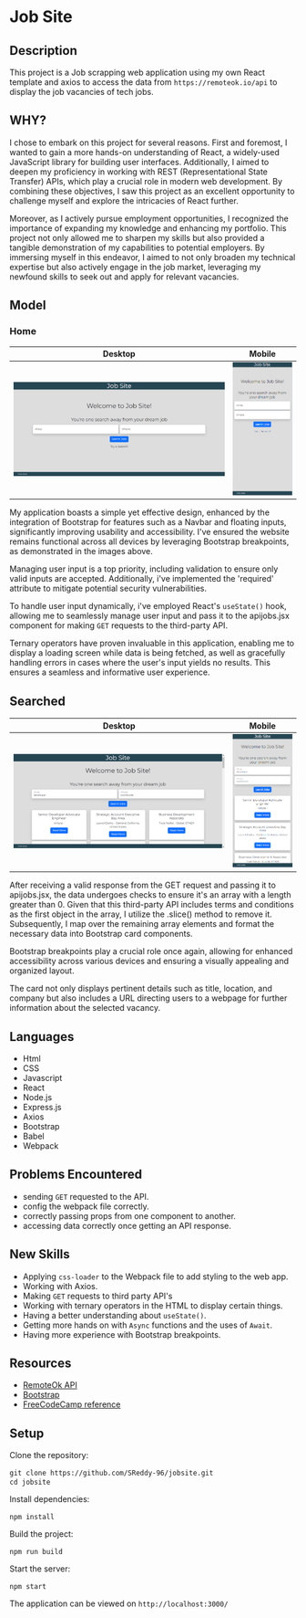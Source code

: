 # Job Site

## Description 

This project is a Job scrapping web application using my own React template and axios to access the data from `https://remoteok.io/api` to display the job vacancies of tech jobs.

## WHY?

I chose to embark on this project for several reasons. First and foremost, I wanted to gain a more hands-on understanding of React, a widely-used JavaScript library for building user interfaces. Additionally, I aimed to deepen my proficiency in working with REST (Representational State Transfer) APIs, which play a crucial role in modern web development. By combining these objectives, I saw this project as an excellent opportunity to challenge myself and explore the intricacies of React further.

Moreover, as I actively pursue employment opportunities, I recognized the importance of expanding my knowledge and enhancing my portfolio. This project not only allowed me to sharpen my skills but also provided a tangible demonstration of my capabilities to potential employers. By immersing myself in this endeavor, I aimed to not only broaden my technical expertise but also actively engage in the job market, leveraging my newfound skills to seek out and apply for relevant vacancies.

## Model 
### Home
| Desktop              | Mobile         |
| ------------------------ | ---------------------- |
| ![Desktop](ReadmeImages/home.png) | ![Mobile](ReadmeImages/homeMobile.png)

My application boasts a simple yet effective design, enhanced by the integration of Bootstrap for features such as a Navbar and floating inputs, significantly improving usability and accessibility. I've ensured the website remains functional across all devices by leveraging Bootstrap breakpoints, as demonstrated in the images above.

Managing user input is a top priority, including validation to ensure only valid inputs are accepted. Additionally, i've implemented the 'required' attribute to mitigate potential security vulnerabilities.

To handle user input dynamically, i've employed React's `useState()` hook, allowing me to seamlessly manage user input and pass it to the apijobs.jsx component for making `GET` requests to the third-party API.

Ternary operators have proven invaluable in this application, enabling me to display a loading screen while data is being fetched, as well as gracefully handling errors in cases where the user's input yields no results. This ensures a seamless and informative user experience.

## Searched
| Desktop              | Mobile         |
| ------------------------ | ---------------------- |
| ![Desktop](ReadmeImages/searched.png) | ![Mobile](ReadmeImages/searchedMobile.png)

After receiving a valid response from the GET request and passing it to apijobs.jsx, the data undergoes checks to ensure it's an array with a length greater than 0. Given that this third-party API includes terms and conditions as the first object in the array, I utilize the .slice() method to remove it. Subsequently, I map over the remaining array elements and format the necessary data into Bootstrap card components.

Bootstrap breakpoints play a crucial role once again, allowing for enhanced accessibility across various devices and ensuring a visually appealing and organized layout.

The card not only displays pertinent details such as title, location, and company but also includes a URL directing users to a webpage for further information about the selected vacancy.

## Languages

- Html
- CSS
- Javascript
- React
- Node.js
- Express.js
- Axios
- Bootstrap 
- Babel
- Webpack

## Problems Encountered

- sending `GET` requested to the API.
- config the webpack file correctly.
- correctly passing props from one component to another.
- accessing data correctly once getting an API response. 

## New Skills

- Applying `css-loader` to the Webpack file to add styling to the web app.
- Working with Axios.
- Making `GET` requests to third party API's
- Working with ternary operators in the HTML to display certain things.
- Having a better understanding about `useState()`.
- Getting more hands on with `Async` functions and the uses of `Await`.
- Having more experience with Bootstrap breakpoints.

## Resources

- [RemoteOk API](https://remoteok.io/api)
- [Bootstrap](https://getbootstrap.com/)
- [FreeCodeCamp reference](https://www.freecodecamp.org/news/how-i-built-a-job-scraping-web-app-using-node-js-and-indreed-7fbba124bbdc)



## Setup 

Clone the repository:
```
git clone https://github.com/SReddy-96/jobsite.git
cd jobsite
```

Install dependencies:
```
npm install 
```

Build the project:
```
npm run build 
```

Start the server:
```
npm start
```
The application can be viewed on `http://localhost:3000/`
